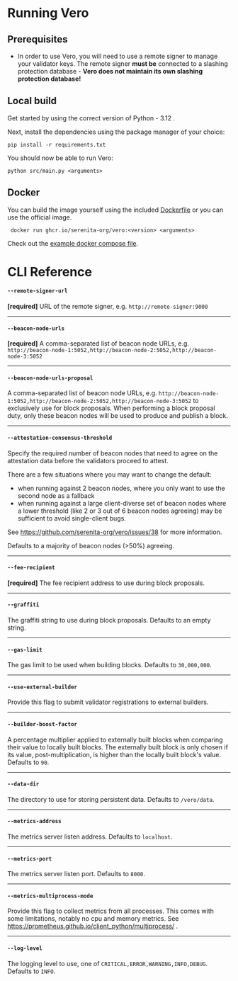 # Running Vero

## Prerequisites

- In order to use Vero, you will need to use a remote signer
to manage your validator keys. The remote signer **must be**
connected to a slashing protection database - **Vero does
not maintain its own slashing protection database!**

## Local build

Get started by using the correct version of Python - 3.12 .

Next, install the dependencies using the package manager of your choice:

```
pip install -r requirements.txt
```

You should now be able to run Vero:

```
python src/main.py <arguments>
```


## Docker

You can build the image yourself using the included [Dockerfile](../Dockerfile) or you can use the official image.

```
 docker run ghcr.io/serenita-org/vero:<version> <arguments>
 ```

Check out the [example docker compose file](../compose-example.yaml).


# CLI Reference

#### `--remote-signer-url`

**[required]** URL of the remote signer, e.g. `http://remote-signer:9000`
___

#### `--beacon-node-urls`

**[required]** A comma-separated list of beacon node URLs, e.g. `http://beacon-node-1:5052,http://beacon-node-2:5052,http://beacon-node-3:5052`
___

#### `--beacon-node-urls-proposal`

A comma-separated list of beacon node URLs, e.g. `http://beacon-node-1:5052,http://beacon-node-2:5052,http://beacon-node-3:5052` to
exclusively use for block proposals. When performing a block proposal duty,
only these beacon nodes will be used to produce and publish a block.
___

#### `--attestation-consensus-threshold`

Specify the required number of beacon nodes that need to agree
on the attestation data before the validators proceed to attest.

There are a few situations where you may want to change the default:
- when running against 2 beacon nodes, where you only want to use
  the second node as a fallback
- when running against a large client-diverse set of beacon nodes
  where a lower threshold (like 2 or 3 out of 6 beacon nodes agreeing)
  may be sufficient to avoid single-client bugs.

See https://github.com/serenita-org/vero/issues/38 for more
information.

Defaults to a majority of beacon nodes (>50%) agreeing.
___

#### `--fee-recipient`

**[required]** The fee recipient address to use during block proposals.
___

#### `--graffiti`

The graffiti string to use during block proposals. Defaults to an empty string.
___

#### `--gas-limit`

The gas limit to be used when building blocks. Defaults to `30,000,000`.
___

#### `--use-external-builder`

Provide this flag to submit validator registrations to external builders.
___

#### `--builder-boost-factor`

A percentage multiplier applied to externally built blocks when comparing their value
to locally built blocks. The externally built block is only chosen if its value,
post-multiplication, is higher than the locally built block's value. Defaults to `90`.
___

#### `--data-dir`

The directory to use for storing persistent data. Defaults to `/vero/data`.
___

#### `--metrics-address`

The metrics server listen address. Defaults to `localhost`.
___

#### `--metrics-port`

The metrics server listen port. Defaults to `8000`.
___

#### `--metrics-multiprocess-mode`

Provide this flag to collect metrics from all processes. This comes with some limitations, notably no cpu and memory metrics. See https://prometheus.github.io/client_python/multiprocess/ .
___

#### `--log-level`

The logging level to use, one of `CRITICAL,ERROR,WARNING,INFO,DEBUG`. Defaults to `INFO`.
